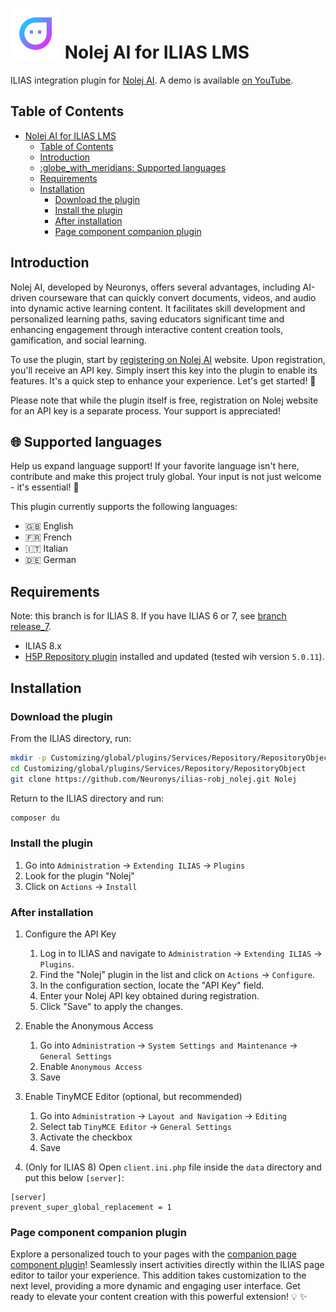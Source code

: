 # ![Icon](templates/images/icon_xnlj.svg) Nolej AI for ILIAS LMS
ILIAS integration plugin for [Nolej AI](https://nolej.io/).
A demo is available [on YouTube](https://www.youtube.com/watch?v=knCsFV4bjeY).

## Table of Contents
- [ Nolej AI for ILIAS LMS](#-nolej-ai-for-ilias-lms)
  - [Table of Contents](#table-of-contents)
  - [Introduction](#introduction)
  - [:globe\_with\_meridians: Supported languages](#globe_with_meridians-supported-languages)
  - [Requirements](#requirements)
  - [Installation](#installation)
    - [Download the plugin](#download-the-plugin)
    - [Install the plugin](#install-the-plugin)
    - [After installation](#after-installation)
    - [Page component companion plugin](#page-component-companion-plugin)


## Introduction
Nolej AI, developed by Neuronys, offers several advantages, including AI-driven
courseware that can quickly convert documents, videos, and audio into dynamic
active learning content. It facilitates skill development and personalized
learning paths, saving educators significant time and enhancing engagement through
interactive content creation tools, gamification, and social learning.

To use the plugin, start by [registering on Nolej AI](https://live.nolej.io/signup) website.
Upon registration, you'll receive an API key. Simply insert this key into the plugin to
enable its features. It's a quick step to enhance your experience. Let's get started! :rocket:

Please note that while the plugin itself is free, registration on Nolej website for
an API key is a separate process. Your support is appreciated!

## :globe_with_meridians: Supported languages
Help us expand language support! If your favorite language isn't here, contribute and make this project truly global.
Your input is not just welcome - it's essential! :rocket:

This plugin currently supports the following languages:

* :uk: English
* :fr: French
* :it: Italian
* :de: German

## Requirements
Note: this branch is for ILIAS 8. If you have ILIAS 6 or 7,
see [branch release_7](https://github.com/Neuronys/ilias-robj_nolej/tree/release_7).

* ILIAS 8.x
* [H5P Repository plugin](https://github.com/srsolutionsag/H5P) installed and updated (tested wih version `5.0.11`).

## Installation

### Download the plugin

From the ILIAS directory, run:

```sh
mkdir -p Customizing/global/plugins/Services/Repository/RepositoryObject
cd Customizing/global/plugins/Services/Repository/RepositoryObject
git clone https://github.com/Neuronys/ilias-robj_nolej.git Nolej
```

Return to the ILIAS directory and run:

```sh
composer du
```

### Install the plugin

1. Go into `Administration` -> `Extending ILIAS` -> `Plugins`
2. Look for the plugin "Nolej"
3. Click on `Actions` -> `Install`

### After installation

1. Configure the API Key
   1. Log in to ILIAS and navigate to `Administration` -> `Extending ILIAS` -> `Plugins`.
   2. Find the "Nolej" plugin in the list and click on `Actions` -> `Configure`.
   3. In the configuration section, locate the "API Key" field.
   4. Enter your Nolej API key obtained during registration.
   5. Click "Save" to apply the changes.

2. Enable the Anonymous Access
   1. Go into `Administration` -> `System Settings and Maintenance` -> `General Settings`
   2. Enable `Anonymous Access`
   3. Save

3. Enable TinyMCE Editor (optional, but recommended)
   1. Go into `Administration` -> `Layout and Navigation` -> `Editing`
   2. Select tab `TinyMCE Editor` -> `General Settings`
   3. Activate the checkbox
   4. Save

4. (Only for ILIAS 8) Open `client.ini.php` file inside the `data` directory and put this below `[server]`:

```
[server]
prevent_super_global_replacement = 1
```

### Page component companion plugin
Explore a personalized touch to your pages with the
[companion page component plugin](https://github.com/Neuronys/ilias-pgcp_nolej/)!
Seamlessly insert activities directly within the ILIAS page editor to tailor your
experience. This addition takes customization to the next level, providing a
more dynamic and engaging user interface. Get ready to elevate your content
creation with this powerful extension! :bulb: :sparkles:
